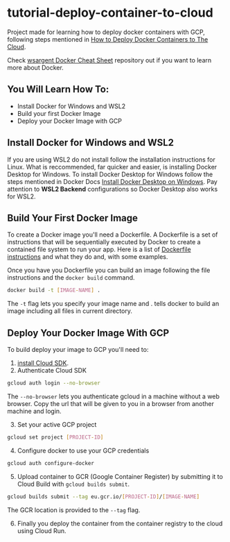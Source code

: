 # tutorial-deploy-container-to-cloud
Project made for learning how to deploy docker containers with GCP, following steps mentioned in [How to Deploy Docker Containers to The Cloud](https://towardsdatascience.com/how-to-deploy-docker-containers-to-the-cloud-b4d89b2c6c31).

Check [wsargent Docker Cheat Sheet](https://github.com/wsargent/docker-cheat-sheet) repository out if you want to learn more about Docker.

## You Will Learn How To:

- Install Docker for Windows and WSL2
- Build your first Docker Image 
- Deploy your Docker Image with GCP

## Install Docker for Windows and WSL2
If you are using WSL2 do not install follow the installation instructions for Linux. What is reccommended, far quicker and easier, is installing Docker Desktop for Windows. To install Docker Desktop for Windows follow the steps mentioned in Docker Docs [Install Docker Desktop on Windows](https://docs.docker.com/desktop/windows/install/). Pay attention to **WSL2 Backend** configurations so Docker Desktop also works for WSL2.

## Build Your First Docker Image
To create a Docker image you'll need a Dockerfile. A Dockerfile is a set of instructions that will be sequentially executed by Docker to create a contained file system to run your app. Here is a list of [Dockerfile instructions](https://github.com/wsargent/docker-cheat-sheet#instructions) and what they do and, with some examples.

Once you have you Dockerfile you can build an image following the file instructions and the `docker build` command.

```bash
docker build -t [IMAGE-NAME] .
```
The `-t` flag lets you specify your image name and . tells docker to build an image including all files in current directory.

## Deploy Your Docker Image With GCP

To build deploy your image to GCP you'll need to:

1. [install Cloud SDK](https://cloud.google.com/sdk/docs/install#linux).
2. Authenticate Cloud SDK
```bash
gcloud auth login --no-browser
```

The `--no-browser` lets you authenticate gcloud in a machine without a web browser. Copy the url that will be given to you in a browser from another machine and login.

3. Set your active GCP project
```bash
gcloud set project [PROJECT-ID]
```
4. Configure docker to use your GCP credentials
```bash
gcloud auth configure-docker
```
5. Upload container to GCR (Google Container Register) by submitting it to Cloud Build with `gcloud builds submit`.
```bash
gcloud builds submit --tag eu.gcr.io/[PROJECT-ID]/[IMAGE-NAME]
```
The GCR location is provided to the `--tag` flag.

6. Finally you deploy the container from the container registry to the cloud using Cloud Run.

